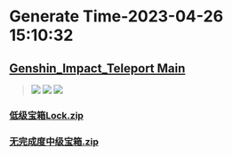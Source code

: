 # Generate Time-2023-04-26 15:10:32

## [Genshin_Impact_Teleport Main](https://github.com/Sam5440/Genshin_Impact_Teleport)

>![](https://komarev.com/ghpvc/?username=done439)
>![](https://komarev.com/ghpvc/?username=done438)
>![](https://komarev.com/ghpvc/?username=done437)

### [低级宝箱Lock.zip](https://raw.githubusercontent.com/Sam5440/Genshin_Impact_Teleport/download/ManualCollectPoint/Chest/Generate%20Chest/%E6%97%A0%E5%AE%8C%E6%88%90%E5%BA%A6/%E4%BD%8E%E7%BA%A7%E5%AE%9D%E7%AE%B1Lock.zip)

### [无完成度中级宝箱.zip](https://raw.githubusercontent.com/Sam5440/Genshin_Impact_Teleport/download/ManualCollectPoint/Chest/Generate%20Chest/%E6%97%A0%E5%AE%8C%E6%88%90%E5%BA%A6/%E6%97%A0%E5%AE%8C%E6%88%90%E5%BA%A6%E4%B8%AD%E7%BA%A7%E5%AE%9D%E7%AE%B1.zip)

